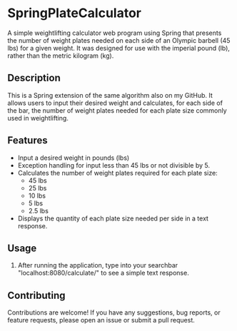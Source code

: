 # SpringPlateCalculator

A simple weightlifting calculator web program using Spring that presents the number of weight plates needed on each side of an Olympic barbell (45 lbs) for a given weight. It was designed for use with the imperial pound (lb), rather than the metric kilogram (kg).

## Description

This is a Spring extension of the same algorithm also on my GitHub. It allows users to input their desired weight and calculates, for each side of the bar, the number of weight plates needed for each plate size commonly used in weightlifting.

## Features

- Input a desired weight in pounds (lbs)
- Exception handling for input less than 45 lbs or not divisible by 5.
- Calculates the number of weight plates required for each plate size:
  - 45 lbs
  - 25 lbs
  - 10 lbs
  - 5 lbs
  - 2.5 lbs
- Displays the quantity of each plate size needed per side in a text response.

## Usage

1. After running the application, type into your searchbar "localhost:8080/calculate/<weight>" to see a simple text response.

## Contributing

Contributions are welcome! If you have any suggestions, bug reports, or feature requests, please open an issue or submit a pull request.
